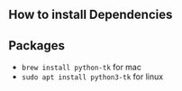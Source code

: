 ## How to install Dependencies

## Packages
- `brew install python-tk` for mac
- `sudo apt install python3-tk` for linux